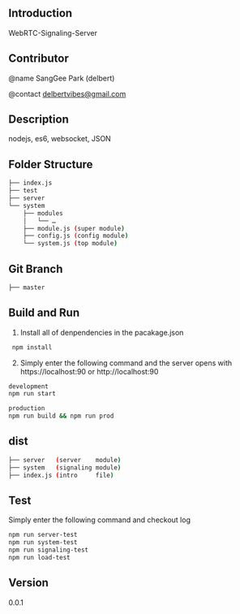 ## Introduction 
WebRTC-Signaling-Server

## Contributor
@name
SangGee Park (delbert)

@contact
delbertvibes@gmail.com

## Description
nodejs, es6, websocket, JSON

## Folder Structure
```bash
├── index.js
├── test
├── server
└── system
    ├── modules
    │   └── …
    ├── module.js (super module)
    ├── config.js (config module)
    └── system.js (top module)
```

## Git Branch
```bash
├── master
```

## Build and Run
1. Install all of denpendencies in the pacakage.json

```bash
 npm install
````

2. Simply enter the following command and the server opens with https://localhost:90 or http://localhost:90

```bash
development
npm run start

production
npm run build && npm run prod
```

## dist
```bash
├── server   (server    module)
├── system   (signaling module)
├── index.js (intro     file)
```

## Test

Simply enter the following command and checkout log

```bash
npm run server-test
npm run system-test
npm run signaling-test
npm run load-test
```


## Version
0.0.1
